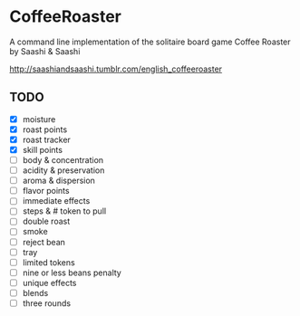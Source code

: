 CoffeeRoaster
=============

A command line implementation of the solitaire board game Coffee Roaster by Saashi & Saashi

http://saashiandsaashi.tumblr.com/english_coffeeroaster

TODO
----
- [x] moisture
- [x] roast points
- [x] roast tracker
- [x] skill points
- [ ] body & concentration
- [ ] acidity & preservation
- [ ] aroma & dispersion
- [ ] flavor points
- [ ] immediate effects
- [ ] steps & # token to pull 
- [ ] double roast
- [ ] smoke
- [ ] reject bean
- [ ] tray
- [ ] limited tokens
- [ ] nine or less beans penalty
- [ ] unique effects
- [ ] blends
- [ ] three rounds

